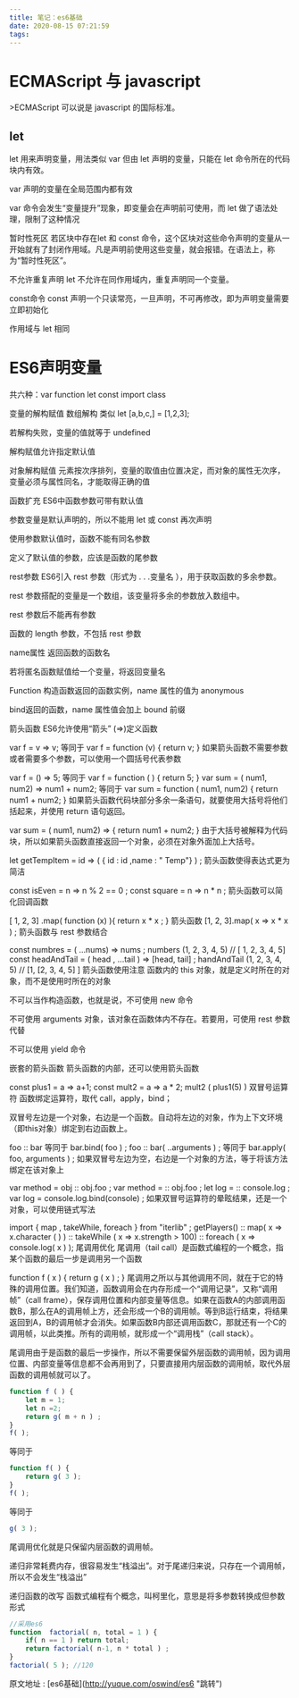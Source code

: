 ```yaml
---
title: 笔记：es6基础
date: 2020-08-15 07:21:59
tags:
---
```


# ECMAScript 与 javascript 

&gt;ECMAScript 可以说是 javascript 的国际标准。

## let
let 用来声明变量，用法类似 var 但由 let 声明的变量，只能在 let 命令所在的代码块内有效。

var 声明的变量在全局范围内都有效

var 命令会发生“变量提升”现象，即变量会在声明前可使用，而 let 做了语法处理，限制了这种情况

暂时性死区
若区块中存在let 和 const 命令，这个区块对这些命令声明的变量从一开始就有了封闭作用域。凡是声明前使用这些变量，就会报错。在语法上，称为“暂时性死区”。

不允许重复声明
let 不允许在同作用域内，重复声明同一个变量。

const命令
const 声明一个只读常亮，一旦声明，不可再修改，即为声明变量需要立即初始化

作用域与 let 相同

# ES6声明变量
共六种：var function let const import class

变量的解构赋值
数组解构
类似 let [a,b,c,] = [1,2,3];

若解构失败，变量的值就等于 undefined

解构赋值允许指定默认值

对象解构赋值
元素按次序排列，变量的取值由位置决定，而对象的属性无次序，变量必须与属性同名，才能取得正确的值

函数扩充
ES6中函数参数可带有默认值

参数变量是默认声明的，所以不能用 let 或 const 再次声明

使用参数默认值时，函数不能有同名参数

定义了默认值的参数，应该是函数的尾参数

rest参数
ES6引入 rest 参数（形式为 . . .变量名 ），用于获取函数的多余参数。

rest 参数搭配的变量是一个数组，该变量将多余的参数放入数组中。

rest 参数后不能再有参数

函数的 length 参数，不包括 rest 参数

name属性
返回函数的函数名

若将匿名函数赋值给一个变量，将返回变量名

Function 构造函数返回的函数实例，name 属性的值为 anonymous

bind返回的函数，name 属性值会加上 bound 前缀

箭头函数
ES6允许使用“箭头” (=&gt;)定义函数

var f = v =&gt; v;
等同于
var f = function (v) {
    return v;
}
如果箭头函数不需要参数或者需要多个参数，可以使用一个圆括号代表参数

var f = () =&gt; 5;
等同于 
var f = function ( ) { return 5; }
var sum = ( num1, num2) =&gt; num1 + num2;
等同于
var sum = function ( num1, num2) {
    return num1 + num2;
}
如果箭头函数代码块部分多余一条语句，就要使用大括号将他们括起来，并使用 return 语句返回。

var sum = ( num1, num2) =&gt; { return num1 + num2; }
由于大括号被解释为代码块，所以如果箭头函数直接返回一个对象，必须在对象外面加上大括号。

let getTempItem = id =&gt; ( { id : id ,name : &quot; Temp&quot;} ) ;
箭头函数使得表达式更为简洁

const isEven = n =&gt; n % 2 == 0 ;
const square = n =&gt; n * n ;
箭头函数可以简化回调函数

[ 1, 2, 3] .map( function (x) ){
    return x * x ;
}
箭头函数
[1, 2, 3].map( x =&gt; x * x ) ;
箭头函数与 rest 参数结合

const numbres = ( ...nums) =&gt; nums ;
numbers (1, 2, 3, 4, 5)
// [ 1, 2, 3, 4, 5]
const headAndTail = ( head , ...tail ) =&gt; [head, tail] ;
handAndTail (1, 2, 3, 4, 5)
// [1, [2, 3, 4, 5] ]
箭头函数使用注意
函数内的 this 对象，就是定义时所在的对象，而不是使用时所在的对象

不可以当作构造函数，也就是说，不可使用 new 命令

不可使用 arguments 对象，该对象在函数体内不存在。若要用，可使用 rest 参数代替

不可以使用 yield 命令

嵌套的箭头函数
箭头函数的内部，还可以使用箭头函数

 const plus1 = a =&gt; a+1;
 const mult2 = a =&gt; a * 2;
 mult2 ( plus1(5) )
双冒号运算符
函数绑定运算符，取代 call，apply，bind；

双冒号左边是一个对象，右边是一个函数。自动将左边的对象，作为上下文环境（即this对象）绑定到右边函数上。

foo :: bar
等同于
bar.bind( foo ) ;
foo :: bar( ..arguments ) ;
等同于
bar.apply( foo, arguments ) ;
如果双冒号左边为空，右边是一个对象的方法，等于将该方法绑定在该对象上

var method = obj :: obj.foo ;
var method = :: obj.foo ;
let log = :: console.log ;
var log = console.log.bind(console) ;
如果双冒号运算符的晕眩结果，还是一个对象，可以使用链式写法

import { map , takeWhile, foreach } from &quot;iterlib&quot; ;
getPlayers()
:: map( x =&gt; x.character ( ) )
:: takeWhile ( x =&gt; x.strength &gt; 100)
:: foreach ( x =&gt; console.log( x ) );
尾调用优化
尾调用（tail call）是函数式编程的一个概念，指某个函数的最后一步是调用另一个函数

function f ( x ) {
    return g ( x ) ;
}
尾调用之所以与其他调用不同，就在于它的特殊的调用位置。我们知道，函数调用会在内存形成一个“调用记录”，又称“调用帧”（call frame），保存调用位置和内部变量等信息。如果在函数A的内部调用函数B，那么在A的调用帧上方，还会形成一个B的调用帧。等到B运行结束，将结果返回到A，B的调用帧才会消失。如果函数B内部还调用函数C，那就还有一个C的调用帧，以此类推。所有的调用帧，就形成一个“调用栈”（call stack）。

尾调用由于是函数的最后一步操作，所以不需要保留外层函数的调用帧，因为调用位置、内部变量等信息都不会再用到了，只要直接用内层函数的调用帧，取代外层函数的调用帧就可以了。

```javascript
function f ( ) {
    let m = 1;
    let n =2;
    return g( m + n ) ;
}
f( );
```
等同于
```javascript
function f( ) {
    return g( 3 ); 
}
f( );
```
等同于
```javascript
g( 3 );
```
尾调用优化就是只保留内层函数的调用帧。

递归非常耗费内存，很容易发生“栈溢出”。对于尾递归来说，只存在一个调用帧，所以不会发生“栈溢出”

递归函数的改写
函数式编程有个概念，叫柯里化，意思是将多参数转换成但参数形式

```javascript
//采用es6
function  factorial( n, total = 1 ) {
    if( n == 1 ) return total;
    return factorial( n-1, n * total ) ;
}
factorial( 5 ); //120
```

原文地址 : [es6基础](http://yuque.com/oswind/es6 &quot;跳转&quot;)